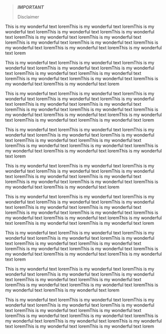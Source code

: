 > **_IMPORTANT_**
> 
> Disclaimer

This is my wonderful text
loremThis is my wonderful text
loremThis is my wonderful text
loremThis is my wonderful text
loremThis is my wonderful text
loremThis is my wonderful text
loremThis is my wonderful text
loremThis is my wonderful text
loremThis is my wonderful text
loremThis is my wonderful text
loremThis is my wonderful text
loremThis is my wonderful text
lorem

This is my wonderful text
loremThis is my wonderful text
loremThis is my wonderful text
loremThis is my wonderful text
loremThis is my wonderful text
loremThis is my wonderful text
loremThis is my wonderful text
loremThis is my wonderful text
loremThis is my wonderful text
loremThis is my wonderful text
loremThis is my wonderful text
lorem

This is my wonderful text
loremThis is my wonderful text
loremThis is my wonderful text
loremThis is my wonderful text
loremThis is my wonderful text
loremThis is my wonderful text
loremThis is my wonderful text
loremThis is my wonderful text
loremThis is my wonderful text
loremThis is my wonderful text
loremThis is my wonderful text
loremThis is my wonderful text
loremThis is my wonderful text
loremThis is my wonderful text
lorem

This is my wonderful text
loremThis is my wonderful text
loremThis is my wonderful text
loremThis is my wonderful text
loremThis is my wonderful text
loremThis is my wonderful text
loremThis is my wonderful text
loremThis is my wonderful text
loremThis is my wonderful text
loremThis is my wonderful text
loremThis is my wonderful text
loremThis is my wonderful text
lorem

This is my wonderful text
loremThis is my wonderful text
loremThis is my wonderful text
loremThis is my wonderful text
loremThis is my wonderful text
loremThis is my wonderful text
loremThis is my wonderful text
loremThis is my wonderful text
loremThis is my wonderful text
loremThis is my wonderful text
loremThis is my wonderful text
lorem

This is my wonderful text
loremThis is my wonderful text
loremThis is my wonderful text
loremThis is my wonderful text
loremThis is my wonderful text
loremThis is my wonderful text
loremThis is my wonderful text
loremThis is my wonderful text
loremThis is my wonderful text
loremThis is my wonderful text
loremThis is my wonderful text
loremThis is my wonderful text
loremThis is my wonderful text
loremThis is my wonderful text
lorem

This is my wonderful text
loremThis is my wonderful text
loremThis is my wonderful text
loremThis is my wonderful text
loremThis is my wonderful text
loremThis is my wonderful text
loremThis is my wonderful text
loremThis is my wonderful text
loremThis is my wonderful text
loremThis is my wonderful text
loremThis is my wonderful text
loremThis is my wonderful text
lorem

This is my wonderful text
loremThis is my wonderful text
loremThis is my wonderful text
loremThis is my wonderful text
loremThis is my wonderful text
loremThis is my wonderful text
loremThis is my wonderful text
loremThis is my wonderful text
loremThis is my wonderful text
loremThis is my wonderful text
loremThis is my wonderful text
lorem

This is my wonderful text
loremThis is my wonderful text
loremThis is my wonderful text
loremThis is my wonderful text
loremThis is my wonderful text
loremThis is my wonderful text
loremThis is my wonderful text
loremThis is my wonderful text
loremThis is my wonderful text
loremThis is my wonderful text
loremThis is my wonderful text
loremThis is my wonderful text
loremThis is my wonderful text
loremThis is my wonderful text
lorem